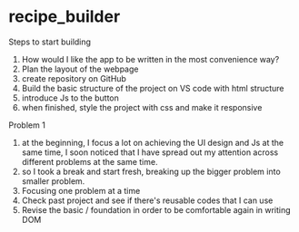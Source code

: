 # recipe_builder

Steps to start building

1. How would I like the app to be written in the most convenience way?
2. Plan the layout of the webpage
3. create repository on GitHub
4. Build the basic structure of the project on VS code with html structure
5. introduce Js to the button
6. when finished, style the project with css and make it responsive

Problem 1

1. at the beginning, I focus a lot on achieving the UI design and Js at the same time, I soon noticed that I have spread out my attention across different problems at the same time.
2. so I took a break and start fresh, breaking up the bigger problem into smaller problem.
3. Focusing one problem at a time
4. Check past project and see if there's reusable codes that I can use
5. Revise the basic / foundation in order to be comfortable again in writing DOM
